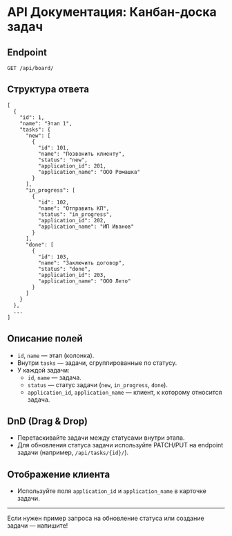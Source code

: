 # API Документация: Канбан-доска задач

## Endpoint
`GET /api/board/`

## Структура ответа
```
[
  {
    "id": 1,
    "name": "Этап 1",
    "tasks": {
      "new": [
        {
          "id": 101,
          "name": "Позвонить клиенту",
          "status": "new",
          "application_id": 201,
          "application_name": "ООО Ромашка"
        }
      ],
      "in_progress": [
        {
          "id": 102,
          "name": "Отправить КП",
          "status": "in_progress",
          "application_id": 202,
          "application_name": "ИП Иванов"
        }
      ],
      "done": [
        {
          "id": 103,
          "name": "Заключить договор",
          "status": "done",
          "application_id": 203,
          "application_name": "ООО Лето"
        }
      ]
    }
  },
  ...
]
```

## Описание полей
- `id`, `name` — этап (колонка).
- Внутри `tasks` — задачи, сгруппированные по статусу.
- У каждой задачи:
  - `id`, `name` — задача.
  - `status` — статус задачи (`new`, `in_progress`, `done`).
  - `application_id`, `application_name` — клиент, к которому относится задача.

## DnD (Drag & Drop)
- Перетаскивайте задачи между статусами внутри этапа.
- Для обновления статуса задачи используйте PATCH/PUT на endpoint задачи (например, `/api/tasks/{id}/`).

## Отображение клиента
- Используйте поля `application_id` и `application_name` в карточке задачи.

---
Если нужен пример запроса на обновление статуса или создание задачи — напишите!
